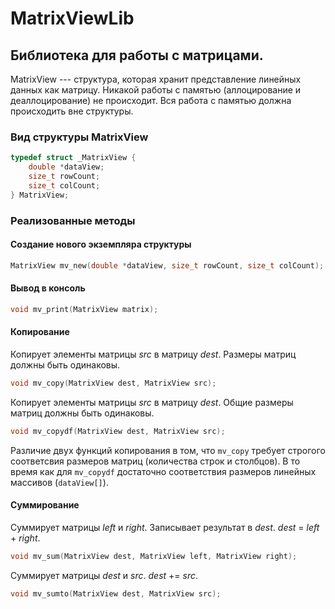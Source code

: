 # MatrixViewLib
## Библиотека для работы с матрицами.
MatrixView --- структура, которая хранит представление линейных данных как матрицу.
Никакой работы с памятью (аллоцирование и деаллоцирование) не происходит.
Вся работа с памятью должна происходить вне структуры.

### Вид структуры MatrixView
```C
typedef struct _MatrixView {
    double *dataView;
    size_t rowCount;
    size_t colCount;
} MatrixView;
```

### Реализованные методы
#### Создание нового экземпляра структуры
```C
MatrixView mv_new(double *dataView, size_t rowCount, size_t colCount);
```
#### Вывод в консоль
```C
void mv_print(MatrixView matrix);
```

#### Копирование
Копирует элементы матрицы *src* в матрицу *dest*. Размеры матриц должны быть одинаковы.
```C
void mv_copy(MatrixView dest, MatrixView src);
```

Копирует элементы матрицы *src* в матрицу *dest*. Общие размеры матриц должны быть одинаковы.
```C
void mv_copydf(MatrixView dest, MatrixView src);
```

Различие двух функций копирования в том, что `mv_copy` требует строгого соответсвия размеров
матриц (количества строк и столбцов). В то время как для `mv_copydf` достаточно соответствия
размеров линейных массивов (`dataView[]`).

#### Суммирование
Суммирует матрицы *left* и *right*. Записывает результат в *dest*. *dest* = *left* + *right*.
```C
void mv_sum(MatrixView dest, MatrixView left, MatrixView right);
```

Суммирует матрицы *dest* и *src*. *dest* += *src*.
```C
void mv_sumto(MatrixView dest, MatrixView src);
```
